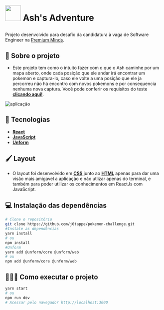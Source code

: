 <h1>
  <p align="left">
     <img src="https://user-images.githubusercontent.com/31297561/149831313-f7d11f6e-23bd-4741-9934-2236ee17c036.png" width="50"/> Ash's Adventure 
  </p>
</h1>

Projeto desenvolvido para desafio da candidatura à vaga de Software Engineer na [Premium Minds](https://www.premium-minds.com/).

## 🧩 Sobre o projeto

- Este projeto tem como o intuito fazer com o que o Ash caminhe por um mapa aberto, onde cada posição que ele andar irá encontrar um pokemon e captura-lo, caso ele volte a uma posição que ele ja percorreu não há encontro com novos pokemons e por consequencia nenhuma nova captura. Você pode conferir os requisitos do teste **[clicando aqui!](https://github.com/j0tappe/pokemon-challenge/files/7884178/Challenge_Pokemon.pdf)**.

![aplicação](https://user-images.githubusercontent.com/31297561/150233494-dfdbe268-7fb7-45f8-b89d-b6e1977490ca.gif)

## 🚀 Tecnologias
 - **[React](https://reactjs.org)**
 - **[JavaScript](https://developer.mozilla.org/pt-BR/docs/Web/JavaScript/)**
 - **[Unform](https://unform.dev/)**

## 🖌️ Layout

- O layout foi desenvolvido em **[CSS](https://developer.mozilla.org/pt-BR/docs/Web/CSS)** junto ao **[HTML](https://developer.mozilla.org/pt-BR/docs/Web/HTML)** apenas para dar uma visão mais amigavel a aplicação e não utlizar apenas do terminal, e também para poder utilizar os conhecimentos em ReactJs com JavaScript.


## 💻 Instalação das dependências
```bash
# Clone o repositório
git clone https://github.com/j0tappe/pokemon-challenge.git
#Instale as dependências
yarn install
# ou
npm install
#Unform
yarn add @unform/core @unform/web
# ou
npm add @unform/core @unform/web
```

## 👨🏻‍💻 Como executar o projeto

```bash
yarn start
# ou
npm run dev
# Acessar pelo navegador http://localhost:3000
```
